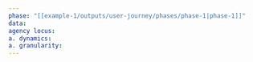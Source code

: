 ```yaml
---
phase: "[[example-1/outputs/user-journey/phases/phase-1|phase-1]]"
data:
agency locus:
a. dynamics:
a. granularity:
---
```

